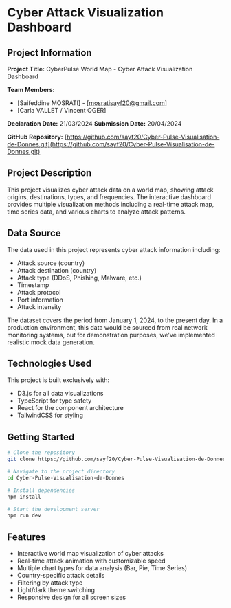 
# Cyber Attack Visualization Dashboard

## Project Information

**Project Title:** CyberPulse World Map - Cyber Attack Visualization Dashboard

**Team Members:**
- [Saifeddine MOSRATI] - [mosratisayf20@gmail.com]
- [Carla VALLET / Vincent OGER] 

**Declaration Date:** 21/03/2024
**Submission Date:** 20/04/2024

**GitHub Repository:** [https://github.com/sayf20/Cyber-Pulse-Visualisation-de-Donnes.git](https://github.com/sayf20/Cyber-Pulse-Visualisation-de-Donnes.git)

## Project Description

This project visualizes cyber attack data on a world map, showing attack origins, destinations, types, and frequencies. The interactive dashboard provides multiple visualization methods including a real-time attack map, time series data, and various charts to analyze attack patterns.

## Data Source

The data used in this project represents cyber attack information including:

- Attack source (country)
- Attack destination (country)
- Attack type (DDoS, Phishing, Malware, etc.)
- Timestamp
- Attack protocol
- Port information
- Attack intensity

The dataset covers the period from January 1, 2024, to the present day. In a production environment, this data would be sourced from real network monitoring systems, but for demonstration purposes, we've implemented realistic mock data generation.

## Technologies Used

This project is built exclusively with:

- D3.js for all data visualizations
- TypeScript for type safety
- React for the component architecture
- TailwindCSS for styling

## Getting Started

```sh
# Clone the repository
git clone https://github.com/sayf20/Cyber-Pulse-Visualisation-de-Donnes.git

# Navigate to the project directory
cd Cyber-Pulse-Visualisation-de-Donnes

# Install dependencies
npm install

# Start the development server
npm run dev
```

## Features

- Interactive world map visualization of cyber attacks
- Real-time attack animation with customizable speed
- Multiple chart types for data analysis (Bar, Pie, Time Series)
- Country-specific attack details
- Filtering by attack type
- Light/dark theme switching
- Responsive design for all screen sizes

